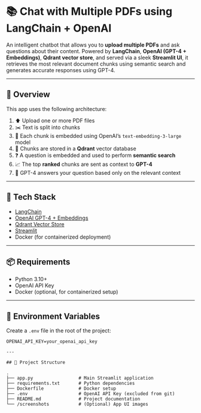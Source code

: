 
# 📚 Chat with Multiple PDFs using LangChain + OpenAI

An intelligent chatbot that allows you to **upload multiple PDFs** and ask questions about their content. Powered by **LangChain**, **OpenAI (GPT-4 + Embeddings)**, **Qdrant vector store**, and served via a sleek **Streamlit UI**, it retrieves the most relevant document chunks using semantic search and generates accurate responses using GPT-4.

---

## 📸 Overview

This app uses the following architecture:

1. ⬆️ Upload one or more PDF files  
2. ✂️ Text is split into chunks  
3. 🧠 Each chunk is embedded using OpenAI’s `text-embedding-3-large` model  
4. 💾 Chunks are stored in a **Qdrant** vector database  
5. ❓ A question is embedded and used to perform **semantic search**  
6. 📈 The top **ranked** chunks are sent as context to **GPT-4**  
7. 🤖 GPT-4 answers your question based only on the relevant context

---

## 🧰 Tech Stack

- [LangChain](https://github.com/langchain-ai/langchain)
- [OpenAI GPT-4 + Embeddings](https://platform.openai.com/)
- [Qdrant Vector Store](https://qdrant.tech/)
- [Streamlit](https://streamlit.io/)
- Docker (for containerized deployment)

---

## 📦 Requirements

- Python 3.10+
- OpenAI API Key
- Docker (optional, for containerized setup)

---

## 🔐 Environment Variables

Create a `.env` file in the root of the project:

```env
OPENAI_API_KEY=your_openai_api_key

---

## 📁 Project Structure

.
├── app.py                 # Main Streamlit application
├── requirements.txt       # Python dependencies
├── Dockerfile             # Docker setup
├── .env                   # OpenAI API Key (excluded from git)
├── README.md              # Project documentation
└── /screenshots           # (Optional) App UI images


